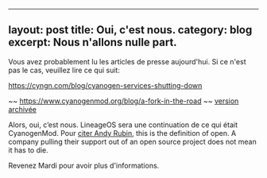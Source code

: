 
---
layout: post
title: Oui, c'est nous.
category: blog
excerpt: Nous n'allons nulle part.
---

Vous avez probablement lu les articles de presse aujourd'hui. Si ce n'est pas le cas, veuillez lire ce qui suit:

<https://cyngn.com/blog/cyanogen-services-shutting-down>

~~ https://www.cyanogenmod.org/blog/a-fork-in-the-road ~~ [version archivée](https://web.archive.org/web/20161225144318/https://www.cyanogenmod.org/blog/a-fork-in-the-road)

Alors, oui, c’est nous. LineageOS sera une continuation de ce qui était CyanogenMod. Pour [citer Andy Rubin](https://twitter.com/Arubin/status/27808662429), this is the definition of open. A company pulling their support out of an open source project does not mean it has to die.

Revenez Mardi pour avoir plus d'informations.